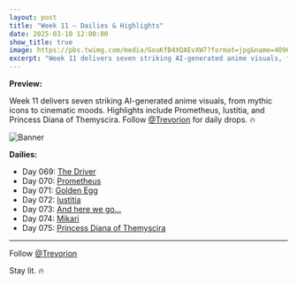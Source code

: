 ```yaml
---
layout: post
title: "Week 11 – Dailies & Highlights"
date: 2025-03-10 12:00:00
show_title: true
image: https://pbs.twimg.com/media/GouKfB4XQAEvXW7?format=jpg&name=4096x4096
excerpt: "Week 11 delivers seven striking AI-generated anime visuals, from mythic icons to cinematic moods. Highlights include Prometheus, Iustitia, and Princess Diana of Themyscira. Follow @Trevorion for daily drops. 🔥"
---
```

  
**Preview:**  
  
Week 11 delivers seven striking AI-generated anime visuals, from mythic icons to cinematic moods. Highlights include Prometheus, Iustitia, and Princess Diana of Themyscira. Follow [@Trevorion](https://x.com/Trevorion) for daily drops. 🔥
  
![Banner](https://pbs.twimg.com/media/GouKfB4XQAEvXW7?format=jpg&name=4096x4096)
  
**Dailies:**
- Day 069: [The Driver](https://x.com/Trevorion/status/1898975638729478144)
- Day 070: [Prometheus](https://x.com/Trevorion/status/1899366568691122329)
- Day 071: [Golden Egg](https://x.com/Trevorion/status/1899703336271544418)
- Day 072: [Iustitia](https://x.com/Trevorion/status/1900237091025436910)
- Day 073: [And here we go...](https://x.com/Trevorion/status/1900605211984752675)
- Day 074: [Mikari](https://x.com/Trevorion/status/1900856997471268873)
- Day 075: [Princess Diana of Themyscira](https://x.com/Trevorion/status/1901241047637704742)

---
Follow [@Trevorion](https://x.com/Trevorion)

Stay lit. 🔥
